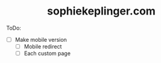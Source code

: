 # <div align="center">sophiekeplinger.com</div>


ToDo:
- [ ] Make mobile version
  - [ ] Mobile redirect
  - [ ] Each custom page
